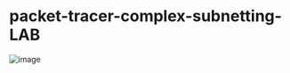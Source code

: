 # packet-tracer-complex-subnetting-LAB
![image](https://github.com/user-attachments/assets/2fcb4637-c6c7-4968-b869-933e98b61cce)
